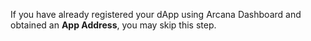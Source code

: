 If you have already registered your dApp using Arcana Dashboard and obtained an **App Address**, you may skip this step.
